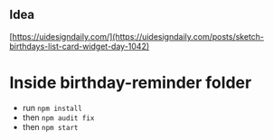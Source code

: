 ## Idea

[https://uidesigndaily.com/](https://uidesigndaily.com/posts/sketch-birthdays-list-card-widget-day-1042)

# Inside birthday-reminder folder
- run `npm install`
- then `npm audit fix`
- then `npm start`
